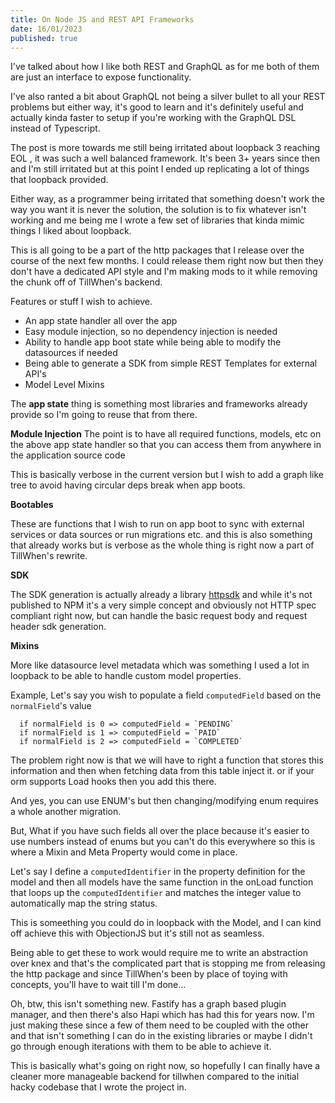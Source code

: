 ```yaml
---
title: On Node JS and REST API Frameworks
date: 16/01/2023
published: true
---
```


I've talked about how I like both REST and GraphQL as for me both of them are just an interface to expose
functionality.

I've also ranted a bit about GraphQL not being a silver bullet to all your REST problems but either way, it's good to learn and it's definitely useful and actually kinda faster to setup if you're working with the GraphQL DSL instead of Typescript.

The post is more towards me still being irritated about loopback 3 reaching EOL , it was such a well balanced framework. It's been 3+ years since then and I'm still irritated but at this point I ended up replicating a lot of things that loopback provided.

Either way, as a programmer being irritated that something doesn't work the way you want it is never the solution, the solution is to fix whatever isn't working and me being me I wrote a few set of libraries that kinda mimic things I liked about loopback.

This is all going to be a part of the http packages that I release over the course of the next few months. I could release them right now but then they don't have a dedicated API style and I'm making mods to it while removing the chunk off of TillWhen's backend.

Features or stuff I wish to achieve.

- An app state handler all over the app
- Easy module injection, so no dependency injection is needed
- Ability to handle app boot state while being able to modify the datasources if needed
- Being able to generate a SDK from simple REST Templates for external API's
- Model Level Mixins

The **app state** thing is something most libraries and frameworks already provide so I'm going to reuse that
from there.

**Module Injection**
The point is to have all required functions, models, etc on the above app state handler so that you can access them from anywhere in the application source code

This is basically verbose in the current version but I wish to add a graph like tree to avoid having circular deps break when app boots.

**Bootables**

These are functions that I wish to run on app boot to sync with external services or data sources or run migrations etc. and this is also something that already works but is verbose as the whole thing is right now a part of TillWhen's rewrite.

**SDK**

The SDK generation is actually already a library [httpsdk](https://github.com/barelyhuman/httpsdk) and while it's not published to NPM it's a very simple concept and obviously not HTTP spec compliant right now, but can handle the basic request body and request header sdk generation.

**Mixins**

More like datasource level metadata which was something I used a lot in loopback to be able to handle custom model properties.

Example,
Let's say you wish to populate a field `computedField` based on the `normalField`'s value 

```
  if normalField is 0 => computedField = `PENDING`
  if normalField is 1 => computedField = `PAID`
  if normalField is 2 => computedField = `COMPLETED`
```

The problem right now is that we will have to right a function that stores this information and 
then when fetching data from this table inject it. or if your orm supports Load hooks then you add this there. 

And yes, you can use ENUM's but then changing/modifying enum requires a whole another migration.

But, 
What if you have such fields all over the place because it's easier to use numbers instead of enums 
but you can't do this everywhere so this is where a Mixin and Meta Property would come in place. 

Let's say I define a `computedIdentifier` in the property definition for the model and then all models have 
the same function in the onLoad function that loops up the `computedIdentifier` and matches the integer value 
to automatically map the string status. 

This is someething you could do in loopback with the Model, and I can kind off achieve this with ObjectionJS 
but it's still not as seamless. 


Being able to get these to work would require me to write an abstraction over knex and that's the complicated 
part that is stopping me from releasing the http package and since TillWhen's been by place of toying 
with concepts, you'll have to wait till I'm done... 


Oh, btw, this isn't something new. 
Fastify has a graph based plugin manager, and then there's also Hapi which has had this for years now. 
I'm just making these since a few of them need to be coupled with the other and that isn't something I can
do in the existing libraries or maybe I didn't go through enough iterations with them to be able to achieve it. 

This is basically what's going on right now, so hopefully I can finally have a cleaner more manageable backend 
for tillwhen compared to the initial hacky codebase that I wrote the project in. 
